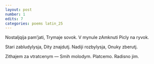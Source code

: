 ```yaml
---
layout: post
number: 1
edits: 7
categories: poems latin_25
---
```


Nostaljqija pam’jati,
Trymaje sovok.
V mynule zAmknuti
Picly na ryvok.

Stari zabludylysja,
Dity znajdutj.
Nadiji rozbylysja,
Onuky zberutj.

Zithajem za vtratcenym —
Smih molodym.
Platcemo.
Radisno jim.

